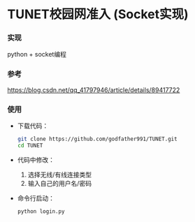 # TUNET校园网准入 (Socket实现)

### 实现

python + socket编程

### 参考

https://blog.csdn.net/qq_41797946/article/details/89417722

### 使用

- 下载代码：

  ```bash
  git clone https://github.com/godfather991/TUNET.git
  cd TUNET
  ```

- 代码中修改：

  1. 选择无线/有线连接类型
  2. 输入自己的用户名/密码

- 命令行启动：

  ```bash
  python login.py
  ```

  


